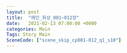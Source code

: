 ```yaml
---
layout: post
title:  "메인_회상_001~012장"
date:   2021-02-13 07:00:00 +0000
categories: Main
Tags: Story Main
SceneCode: ["scene_skip_cp001-012_q1_s10"]
---
```

